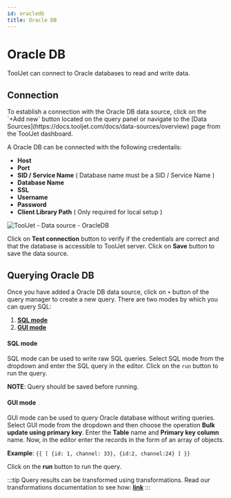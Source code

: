 ```yaml
---
id: oracledb
title: Oracle DB
---
```


# Oracle DB

ToolJet can connect to Oracle databases to read and write data. 

## Connection 
<p>To establish a connection with the Oracle DB data source, click on the `+Add new` button located on the query panel or navigate to the [Data Sources](https://docs.tooljet.com/docs/data-sources/overview) page from the ToolJet dashboard.</p>

A Oracle DB can be connected with the following credentails:
- **Host**
- **Port**
- **SID / Service Name** ( Database name must be a SID / Service Name )
- **Database Name**
- **SSL**
- **Username**
- **Password**
- **Client Library Path** ( Only required for local setup )

<div style={{textAlign: 'center'}}>

![ToolJet - Data source - OracleDB](/img/datasource-reference/oracledb/oracleauth.png)

</div>

Click on **Test connection** button to verify if the credentials are correct and that the database is accessible to ToolJet server. Click on **Save** button to save the data source.

## Querying Oracle DB

Once you have added a Oracle DB data source, click on `+` button of the query manager to create a new query. There are two modes by which you can query SQL:

  1. **[SQL mode](/docs/data-sources/oracledb#sql-mode)**
  2. **[GUI mode](/docs/data-sources/oracledb#gui-mode)**

#### SQL mode

SQL mode can be used to write raw SQL queries. Select SQL mode from the dropdown and enter the SQL query in the editor. Click on the `run` button to run the query.

**NOTE**: Query should be saved before running.

#### GUI mode

GUI mode can be used to query Oracle database without writing queries. Select GUI mode from the dropdown and then choose the operation **Bulk update using primary key**. Enter the **Table** name and **Primary key column** name. Now, in the editor enter the records in the form of an array of objects. 

**Example**: `{{ [ {id: 1, channel: 33}, {id:2, channel:24} ] }}`

Click on the **run** button to run the query.

:::tip
Query results can be transformed using transformations. Read our transformations documentation to see how: **[link](/docs/tutorial/transformations)**
:::
